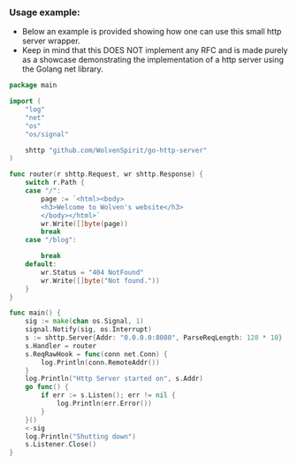 ### Usage example:
- Below an example is provided showing how one can use this small http server wrapper.
- Keep in mind that this DOES NOT implement any RFC and is made purely as a showcase demonstrating the implementation of a http server using the Golang net library.
```go
package main

import (
	"log"
	"net"
	"os"
	"os/signal"

	shttp "github.com/WolvenSpirit/go-http-server"
)

func router(r shttp.Request, wr shttp.Response) {
	switch r.Path {
	case "/":
		page := `<html><body>
		<h3>Welcome to Wolven's website</h3>
		</body></html>`
		wr.Write([]byte(page))
		break
	case "/blog":

		break
	default:
		wr.Status = "404 NotFound"
		wr.Write([]byte("Not found."))
	}
}

func main() {
	sig := make(chan os.Signal, 1)
	signal.Notify(sig, os.Interrupt)
	s := shttp.Server{Addr: "0.0.0.0:8080", ParseReqLength: 128 * 10}
	s.Handler = router
	s.ReqRawHook = func(conn net.Conn) {
		log.Println(conn.RemoteAddr())
	}
	log.Println("Http Server started on", s.Addr)
	go func() {
		if err := s.Listen(); err != nil {
			log.Println(err.Error())
		}
	}()
	<-sig
	log.Println("Shutting down")
	s.Listener.Close()
}


```